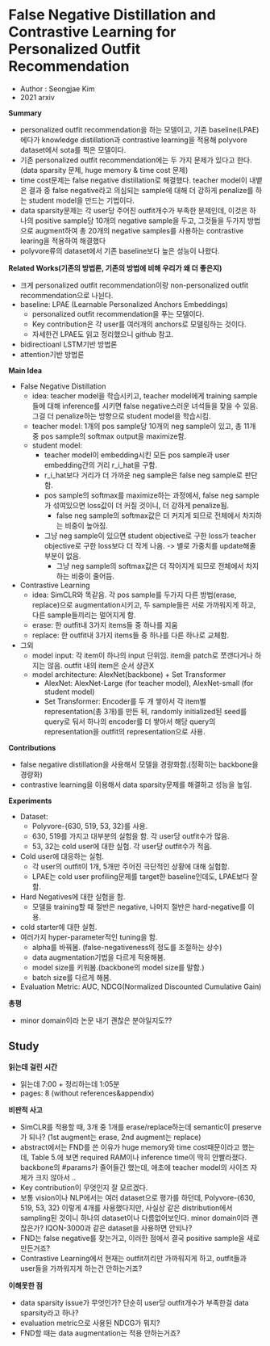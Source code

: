# False Negative Distillation and Contrastive Learning for Personalized Outfit Recommendation
- Author : Seongjae Kim
- 2021 arxiv

**Summary**
- personalized outfit recommendation을 하는 모델이고, 기존 baseline(LPAE)에다가 knowledge distillation과 contrastive learning을 적용해 polyvore dataset에서 sota를 찍은 모델이다.
- 기존 personalized outfit recommendation에는 두 가지 문제가 있다고 한다. (data sparsity 문제, huge memory & time cost 문제)
- time cost문제는 false negative distillation로 해결했다. teacher model이 내뱉은 결과 중 false negative라고 의심되는 sample에 대해 더 강하게 penalize를 하는 student model을 만드는 기법이다.
- data sparsity문제는 각 user당 주어진 outfit개수가 부족한 문제인데, 이것은 하나의 positive sample당 10개의 negative sample을 두고, 그것들을 두가지 방법으로 augment하여 총 20개의 negative samples를 사용하는 contrastive learing을 적용하여 해결했다
- polyvore류의 dataset에서 기존 baseline보다 높은 성능이 나왔다.

**Related Works(기존의 방법론, 기존의 방법에 비해 우리가 왜 더 좋은지)**
- 크게 personalized outfit recommendation이랑 non-personalized outfit recommendation으로 나뉜다.
- baseline: LPAE (Learnable Personalized Anchors Embeddings)
  - personalized outfit recommendation을 푸는 모델이다.
  - Key contribution은 각 user를 여러개의 anchors로 모델링하는 것이다.
  - 자세한건 LPAE도 읽고 정리했으니 github 참고.
- bidirectioanl LSTM기반 방법론
- attention기반 방법론

**Main Idea**
- False Negative Distillation
  - idea: teacher model을 학습시키고, teacher model에게 training sample들에 대해 inference를 시키면 false negative스러운 녀석들을 찾을 수 있음. 그걸 더 penalize하는 방향으로 student model을 학습시킴.
  - teacher model: 1개의 pos sample당 10개의 neg sample이 있고, 총 11개 중 pos sample의 softmax output을 maximize함.
  - student model: 
    - teacher model이 embedding시킨 모든 pos sample과 user embedding간의 거리 r_i_hat을 구함. 
    - r_i_hat보다 거리가 더 가까운 neg sample은 false neg sample로 판단함.
    - pos sample의 softmax를 maximize하는 과정에서, false neg sample가 섞여있으면 loss값이 더 커질 것이니, 더 강하게 penalize됨. 
      - false neg sample의 softmax값은 더 커지게 되므로 전체에서 차지하는 비중이 높아짐.
    - 그냥 neg sample이 있으면 student objective로 구한 loss가 teacher objective로 구한 loss보다 더 작게 나옴. -> 별로 가중치를 update해줄 부분이 없음.
      - 그냥 neg sample의 softmax값은 더 작아지게 되므로 전체에서 차지하는 비중이 줄어듬.
- Contrastive Learning
  - idea: SimCLR와 똑같음. 각 pos sample를 두가지 다른 방법(erase, replace)으로 augmentation시키고, 두 sample들은 서로 가까워지게 하고, 다른 sample들끼리는 멀어지게 함.
  - erase: 한 outfit내 3가지 items들 중 하나를 지움
  - replace: 한 outfit내 3가지 items들 중 하나를 다른 하나로 교체함.
- 그외
  - model input: 각 item이 하나의 input 단위임. item을 patch로 쪼갠다거나 하지는 않음. outfit 내의 item은 순서 상관X
  - model architecture: AlexNet(backbone) + Set Transformer
    - AlexNet: AlexNet-Large (for teacher model), AlexNet-small (for student model)
    - Set Transformer: Encoder를 두 개 쌓아서 각 item별 representation(총 3개)를 만든 뒤, 
randomly initialized된 seed를 query로 둬서 하나의 encoder를 더 쌓아서 해당 query의 representation을 outfit의 representation으로 사용.

**Contributions**
- false negative distillation을 사용해서 모델을 경량화함.(정확히는 backbone을 경량화)
- contrastive learning을 이용해서 data sparsity문제를 해결하고 성능을 높임.

**Experiments**
- Dataset:
  - Polyvore-{630, 519, 53, 32}를 사용.
  - 630, 519를 가지고 대부분의 실험을 함. 각 user당 outfit수가 많음.
  - 53, 32는 cold user에 대한 실험. 각 user당 outfit수가 적음.
- Cold user에 대응하는 실험.
  - 각 user의 outfit이 1개, 5개만 주어진 극단적인 상황에 대해 실험함.
  - LPAE는 cold user profiling문제를 target한 baseline인데도, LPAE보다 잘함.
- Hard Negatives에 대한 실험을 함.
  - 모델을 training할 때 절반은 negative, 나머지 절반은 hard-negative를 이용.
- cold starter에 대한 실험.
- 여러가지 hyper-parameter적인 tuning을 함.
  - alpha를 바꿔봄. (false-negativeness의 정도를 조절하는 상수)
  - data augmentation기법을 다르게 적용해봄.
  - model size를 키워봄.(backbone의 model size를 말함.)
  - batch size를 다르게 해봄.
- Evaluation Metric: AUC, NDCG(Normalized Discounted Cumulative Gain)

**총평**
- minor domain이라 논문 내기 괜찮은 분야일지도??

## Study

**읽는데 걸린 시간**
- 읽는데 7:00 + 정리하는데 1:05분
- pages: 8 (without references&appendix)

**비판적 사고**
- SimCLR를 적용할 때, 3개 중 1개를 erase/replace하는데 semantic이 preserve가 되나? (1st augment는 erase, 2nd augment는 replace)
- abstract에서는 FND를 쓴 이유가 huge memory와 time cost때문이라고 했는데, Table 5.에 보면 required RAM이나 inference time이 딱히 안빨라졌다. backbone의 #params가 줄어들긴 했는데, 애초에 teacher model의 사이즈 자체가 크지 않아서 ..
- Key contribution이 무엇인지 잘 모르겠다.
- 보통 vision이나 NLP에서는 여러 dataset으로 평가를 하던데, Polyvore-{630, 519, 53, 32} 이렇게 4개를 사용했다지만, 사실상 같은 distribution에서 sampling된 것이니 하나의 dataset이나 다름없어보인다.
minor domain이라 괜찮은가? IQON-3000과 같은 dataset을 사용하면 안되나?
- FND는 false negative를 찾는거고, 이러한 점에서 결국 positive sample을 새로 만든거죠?
- Contrastive Learning에서 현재는 outfit끼리만 가까워지게 하고, outfit들과 user들을 가까워지게 하는건 안하는거죠?

**이해못한 점**
- data sparsity issue가 무엇인가? 단순히 user당 outfit개수가 부족한걸 data sparsity라고 하나?
- evaluation metric으로 사용된 NDCG가 뭐지?
- FND할 때는 data augmentation는 적용 안하는거죠?


